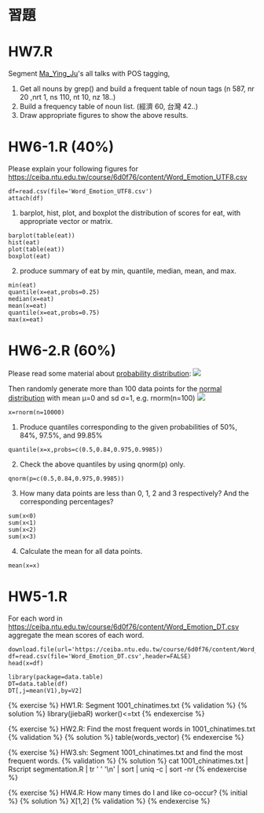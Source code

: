 # 習題

# HW7.R
Segment [Ma_Ying_Ju](http://dropbox.com/sh/pbbsla84bq6o678/AACtO1WjaMIxVh97eyWO81yNa)'s all talks with POS tagging,

1. Get all nouns by grep() and build a frequent table of noun tags (n 587, nr 20 ,nrt 1, ns 110, nt 10, nz 18..) 
2. Build a frequency table of noun list. (經濟 60, 台灣 42..)
3. Draw appropriate figures to show the above results.

# HW6-1.R (40%)
Please explain your following figures for https://ceiba.ntu.edu.tw/course/6d0f76/content/Word_Emotion_UTF8.csv
```{r}
df=read.csv(file='Word_Emotion_UTF8.csv')
attach(df)
```
1. barplot, hist, plot, and boxplot the distribution of scores for eat, with appropriate vector or matrix.
```{r}
barplot(table(eat))
hist(eat)
plot(table(eat))
boxplot(eat)
```
2. produce summary of eat by min, quantile, median, mean, and max.
```{r}
min(eat)
quantile(x=eat,probs=0.25)
median(x=eat)
mean(x=eat)
quantile(x=eat,probs=0.75)
max(x=eat)
```

# HW6-2.R (60%)
Please read some material about [probability distribution](http://books.google.com.tw/books?id=UvWkIg5E4foC):
![](http://upload.wikimedia.org/wikipedia/commons/thumb/1/12/Dice_Distribution_%28bar%29.svg/320px-Dice_Distribution_%28bar%29.svg.png)

Then randomly generate more than 100 data points for the [normal distribution](http://en.wikipedia.org/wiki/Normal_distribution) with mean μ=0 and sd σ=1, e.g. rnorm(n=100)
![](http://upload.wikimedia.org/wikipedia/commons/a/a9/Empirical_Rule.PNG)
```{r}
x=rnorm(n=10000)
```
1. Produce quantiles corresponding to the given probabilities of 50%, 84%, 97.5%, and 99.85%
```{r}
quantile(x=x,probs=c(0.5,0.84,0.975,0.9985))
```
2. Check the above quantiles by using qnorm(p) only.
```{r}
qnorm(p=c(0.5,0.84,0.975,0.9985))
```
3. How many data points are less than 0, 1, 2 and 3 respectively? And the corresponding percentages?
```{r}
sum(x<0)
sum(x<1)
sum(x<2)
sum(x<3)
```
4. Calculate the mean for all data points.
```{r}
mean(x=x)
```

# HW5-1.R
For each word in https://ceiba.ntu.edu.tw/course/6d0f76/content/Word_Emotion_DT.csv
aggregate the mean scores of each word.
```{r}
download.file(url='https://ceiba.ntu.edu.tw/course/6d0f76/content/Word_Emotion_DT.csv',destfile='Word_Emotion_DT.csv',method='wget')
df=read.csv(file='Word_Emotion_DT.csv',header=FALSE)
head(x=df)

library(package=data.table)
DT=data.table(df)
DT[,j=mean(V1),by=V2]
```

{% exercise %}
HW1.R: Segment 1001_chinatimes.txt
{% validation %}
{% solution %}
library(jiebaR)
worker()<=txt
{% endexercise %}

{% exercise %}
HW2.R: Find the most frequent words in 1001_chinatimes.txt
{% validation %}
{% solution %}
table(words_vector)
{% endexercise %}

{% exercise %}
HW3.sh: Segment 1001_chinatimes.txt and find the most frequent words.
{% validation %}
{% solution %}
cat 1001_chinatimes.txt | Rscript segmentation.R | tr ' ' '\n' | sort | uniq -c | sort -nr
{% endexercise %}

{% exercise %}
HW4.R: How many times do I and like co-occur?
{% initial %}
{% solution %}
X[1,2]
{% validation %}
{% endexercise %}

